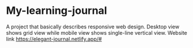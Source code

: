 # My-learning-journal
A project that basically describes responsive web design. Desktop view shows grid view while mobile view shows single-line vertical view.
Website link https://elegant-journal.netlify.app/#
